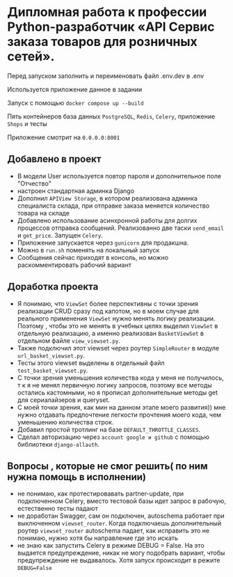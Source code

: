 # Дипломная работа к профессии Python-разработчик «API Сервис заказа товаров для розничных сетей».

Перед запуском заполнить и переименовать файл .env.dev в .env 

Используется приложение данное в задании

Запуск с помощью `docker compose up --build`

Пять контейнеров база данных `PostgreSQL`, `Redis`, `Celery`, приложение `Shops` и тесты  

Приложение смотрит на `0.0.0.0:8001`

 ## Добавлено в проект
- В модели User используется повтор пароля и дополнительное поле "Отчество"
- настроен стандартная админка Django
- Дополнил `APIView Storage`, в котором реализована админка специалиста склада, при отправке заказа меняется количество товара на складе
- Добавлено использование асинхронной работы для долгих процессов отправка сообщений. Реализованно две таски `send_email` и `get_price`. Запущен `Celery`.
- Приложение запускается через `gunicorn` для продакшна.
- Можно в `run.sh` поменять на локальный запуск
- Сообщения сейчас приходят в консоль, но можно раскомментировать рабочий вариант

## Доработка проекта
- Я понимаю, что `ViewSet` более перспективны с точки зрения реализации CRUD сразу под капотом, но в моем случае для реального применения `ViewSet` нужно менять логику реализации. Поэтому , чтобы это не менять в учебных целях выделил  `ViewSet`  в отдельную реализацию, а именно реализован `BasketViewSet` в отдельном файле `view_viewset.py`.
- Также подключил этот  viewset через роутер `SimpleRouter` в модуле `url_basket_viewset.py`.
- Тесты этого  viewset выделены в отдельный файл `test_basket_viewset.py`.
- C точки зрения уменьшения количества кода у меня не получилось, т к я не менял первичную логику запросов, поэтому все методы остались кастомными, но я прописал дополнительные методы get для сериалайзеров и queryset.
- C моей точки зрения, как мин на данном этапе моего развития)) мне нужно отдавать предпочтение легкости прочтения моего кода, чем уменьшению количества строк.
- Добавил простой тротлинг на базе `DEFAULT_THROTTLE_CLASSES`.
- Сделал авторизацию через `account google и github` с помощью библиотеки `django-allauth`.



## Вопросы , которые не смог решить( по ним нужна помощь в исполнении)
- не понимаю, как протестировавать partner-update, при подключенном Celery, вместо тестовой базы идет запрос в рабочую, естественно тесты падают
- не доработан Swagger, сам он подключен, autoschema работает при выключенном `viewset_router`. Когда подключаешь дополнительный роутер `viewset_router` autoschema падает, как исправить это не понимаю, нужно хотя бы направление где это искать
- не знаю как запустить Celery в режиме DEBUG = False. На это выдается предупреждение, никак не могу подобрать вариант, чтобы предупреждение не выдавалось. Хотя запуск происходит в режите `DEBUG=False`
